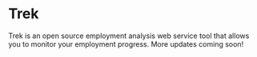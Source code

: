 # Trek
Trek is an open source employment analysis web service tool that allows you to monitor your employment progress. More updates coming soon!